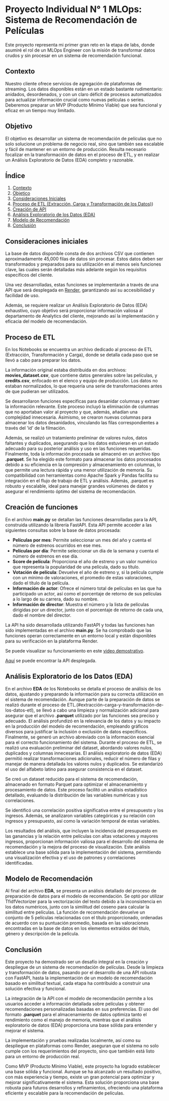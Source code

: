 # Proyecto Individual N° 1 MLOps: Sistema de Recomendación de Películas

Este proyecto representa mi primer gran reto en la etapa de labs, donde asumiré el rol de un MLOps Engineer con la misión de transformar datos crudos y sin procesar en un sistema de recomendación funcional.

## Contexto
Nuestro cliente ofrece servicios de agregación de plataformas de streaming. Los datos disponibles están en un estado bastante rudimentario: anidados, desordenados, y con un claro déficit de procesos automatizados para actualizar información crucial como nuevas películas o series. Deberemos preparar un MVP (Producto Mínimo Viable) que sea funcional y eficaz en un tiempo muy limitado.

## Objetivo
El objetivo es desarrollar un sistema de recomendación de películas que no solo solucione un problema de negocio real, sino que también sea escalable y fácil de mantener en un entorno de producción. Resulta necesario focalizar en la transformación de datos en el proceso de ETL, y en realizar un Análisis Exploratorio de Datos (EDA) completo y razonable.

## Índice
1. [Contexto](#Contexto)
2. [Objetico](#Objetivo)
3. [Consideraciones Iniciales](#consideraciones-iniciales)
4. [Proceso de ETL (Extracción, Carga y Transformación de los Datos)](#Proceso-de-ETL))
5. [Creación de API](#creación-de-funciones)
6. [Análisis Exploratorio de los Datos (EDA)](#análisis-exploratorio-de-los-datos-eda)
7. [Modelo de Recomendación](#modelo-de-recomendación)
8. [Conclusión](#conclusion)

## Consideraciones iniciales
La base de datos disponible consta de dos archivos CSV que contienen aproximadamente 45,000 filas de datos sin procesar. Estos datos deben ser transformados y preparados para su utilización en al menos seis funciones clave, las cuales serán detalladas más adelante según los requisitos específicos del cliente.

Una vez desarrolladas, estas funciones se implementarán a través de una API que será desplegada en [Render](https://dashboard.render.com/), garantizando así su accesibilidad y facilidad de uso.

Además, se requiere realizar un Análisis Exploratorio de Datos (EDA) exhaustivo, cuyo objetivo será proporcionar información valiosa al departamento de Analytics del cliente, mejorando así la implementación y eficacia del modelo de recomendación.

## Proceso de ETL
En los Notebooks se encuentra un archivo dedicado al proceso de ETL (Extracción, Transformación y Carga), donde se detalla cada paso que se llevó a cabo para preparar los datos.

La información original estaba distribuida en dos archivos: **movies_dataset.csv**, que contiene datos generales sobre las películas, y **credits.csv**, enfocado en el elenco y equipo de producción. Los datos no estaban normalizados, lo que requería una serie de transformaciones antes de que pudieran ser utilizados.

Se desarrollaron funciones específicas para desanidar columnas y extraer la información relevante. Este proceso incluyó la eliminación de columnas que no aportaban valor al proyecto y que, además, añadían una complejidad innecesaria. Asimismo, se crearon nuevas columnas para almacenar los datos desanidados, vinculando las filas correspondientes a través del 'id' de la filmación.

Además, se realizó un tratamiento preliminar de valores nulos, datos faltantes y duplicados, asegurando que los datos estuvieran en un estado adecuado para su posterior análisis y uso en las funciones requeridas. Finalmente, toda la información procesada se almacenó en un archivo tipo **.parquet**. Se ha elegido este formato para almacenar los datos procesados debido a su eficiencia en la compresión y almacenamiento en columnas, lo que permite una lectura rápida y una menor utilización de memoria. Su compatibilidad con herramientas como Apache Spark y Pandas facilita su integración en el flujo de trabajo de ETL y análisis. Además, .parquet es robusto y escalable, ideal para manejar grandes volúmenes de datos y asegurar el rendimiento óptimo del sistema de recomendación.



## Creación de funciones
En el archivo **main.py** se detallan las funciones desarrolladas para la API, construida utilizando la librería FastAPI. Esta API permite acceder a las siguientes consultas sobre la base de datos procesada:

- **Películas por mes**: Permite seleccionar un mes del año y cuenta el número de estrenos ocurridos en ese mes.
- **Películas por día**: Permite seleccionar un día de la semana y cuenta el número de estrenos en ese día.
- **Score de película**: Proporciona el año de estreno y un valor numérico que representa la popularidad de una película, dado su título.
- **Votación de película**: Devuelve el año de estreno y, si la película cumple con un mínimo de valoraciones, el promedio de estas valoraciones, dado el título de la película.
- **Información de actor**: Ofrece el número total de películas en las que ha participado un actor, así como el porcentaje de retorno de sus películas a lo largo de su carrera, dado su nombre.
- **Información de director**: Muestra el número y la lista de películas dirigidas por un director, junto con el porcentaje de retorno de cada una, dado el nombre del director.

La API ha sido desarrollada utilizando FastAPI y todas las funciones han sido implementadas en el archivo **main.py**. Se ha comprobado que las funciones operan correctamente en un entorno local y están disponibles para su verificación en la plataforma Render.

Se puede visualizar su funcionamiento en este [video demostrativo](https://drive.google.com/file/d/1fsT0HwtMSr8qcxzF9vK2cpa8inZpuNqZ/view?usp=sharing).

[Aquí](https://proyecto1-mlops-bmf7.onrender.com/docs) se puede encontrar la API desplegada.

## Análisis Exploratorio de los Datos (EDA)

En el archivo **EDA** de los Notebooks se detalla el proceso de análisis de los datos, ajustando y preparando la información para su correcta utilización en el sistema de recomendación. Aunque parte de la preparación de datos se realizó durante el proceso de ETL.(#extracción-carga-y-transformación-de-los-datos-etl), se llevó a cabo una limpieza y normalización adicional para asegurar que el archivo **.parquet** utilizado por las funciones sea preciso y adecuado. El análisis profundizó en la relevancia de los datos y su impacto en la producción del modelo de recomendación, empleando gráficos diversos para justificar la inclusión o exclusión de datos específicos. Finalmente, se generó un archivo abreviado con la información esencial para el correcto funcionamiento del sistema.
Durante el proceso de ETL, se realizó una evaluación preliminar del dataset, abordando valores nulos, duplicados y columnas innecesarias. El análisis exploratorio de datos (EDA) permitió realizar transformaciones adicionales, reducir el número de filas y manejar de manera detallada los valores nulos y duplicados. Se estandarizó el uso del alfabeto latino para asegurar consistencia en el dataset.

Se creó un dataset reducido para el sistema de recomendación, almacenado en formato Parquet para optimizar el almacenamiento y procesamiento de datos. Este proceso facilitó un análisis estadístico detallado, evaluando la distribución de las variables numéricas y sus correlaciones.

Se identificó una correlación positiva significativa entre el presupuesto y los ingresos. Además, se analizaron variables categóricas y su relación con ingresos y presupuesto, así como la variación temporal de estas variables.

Los resultados del análisis, que incluyen la incidencia del presupuesto en las ganancias y la relación entre películas con altas votaciones y mayores ingresos, proporcionan información valiosa para el desarrollo del sistema de recomendación y la mejora del proceso de visualización. Este análisis establece una base sólida para la implementación del sistema, permitiendo una visualización efectiva y el uso de patrones y correlaciones identificadas.



## Modelo de Recomendación
Al final del archivo **EDA**, se presenta un análisis detallado del proceso de preparación de datos para el modelo de recomendación. Se optó por utilizar TfidfVectorizer para la vectorización del texto debido a la inconsistencia en los datos numéricos, junto con la similitud del coseno para calcular la similitud entre películas.
La función de recomendación devuelve un conjunto de 5 películas relacionadas con el título proporcionado, ordenadas de acuerdo con su puntuación promedio, basada en las valoraciones encontradas en la base de datos en los elementos extraídos del título, género y descripción de la película.



## Conclusión

Este proyecto ha demostrado ser un desafío integral en la creación y despliegue de un sistema de recomendación de películas. Desde la limpieza y transformación de datos, pasando por el desarrollo de una API robusta con FastAPI, hasta la implementación de un modelo de recomendación basado en similitud textual, cada etapa ha contribuido a construir una solución efectiva y funcional.

La integración de la API con el modelo de recomendación permite a los usuarios acceder a información detallada sobre películas y obtener recomendaciones personalizadas basadas en sus preferencias. El uso del formato **.parquet** para el almacenamiento de datos optimiza tanto el rendimiento como el manejo de memoria, mientras que el análisis exploratorio de datos (EDA) proporciona una base sólida para entender y mejorar el sistema.

La implementación y pruebas realizadas localmente, así como su despliegue en plataformas como Render, aseguran que el sistema no solo cumple con los requerimientos del proyecto, sino que también está listo para un entorno de producción real. 

Como MVP (Producto Mínimo Viable), este proyecto ha logrado establecer una base sólida y funcional. Aunque se ha alcanzado un resultado positivo, con más experiencia y tiempo, existe un gran potencial para optimizar y mejorar significativamente el sistema. Esta solución proporciona una base robusta para futuros desarrollos y refinamientos, ofreciendo una plataforma eficiente y escalable para la recomendación de películas.

